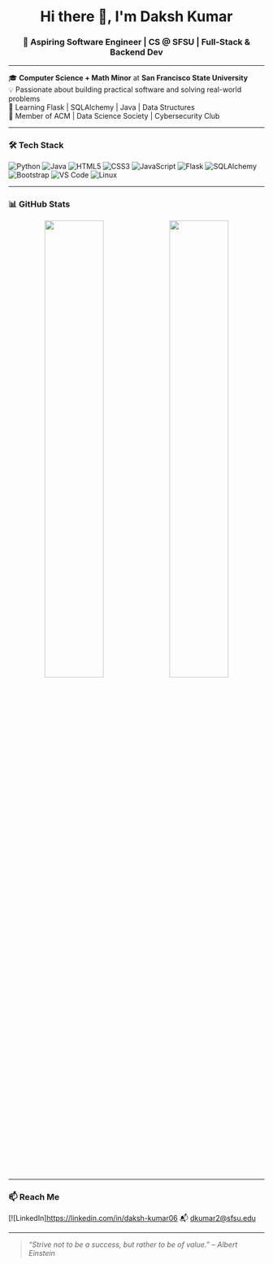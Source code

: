 <h1 align="center">Hi there 👋, I'm Daksh Kumar</h1>
<h3 align="center">🚀 Aspiring Software Engineer | CS @ SFSU | Full-Stack & Backend Dev</h3>

---

🎓 **Computer Science + Math Minor** at **San Francisco State University**  
💡 Passionate about building practical software and solving real-world problems  
🌱 Learning Flask | SQLAlchemy | Java | Data Structures  
🔐 Member of ACM | Data Science Society | Cybersecurity Club  

---

### 🛠️ Tech Stack

![Python](https://img.shields.io/badge/-Python-3776AB?style=flat&logo=python&logoColor=white)
![Java](https://img.shields.io/badge/-Java-007396?style=flat&logo=java&logoColor=white)
![HTML5](https://img.shields.io/badge/-HTML5-E34F26?style=flat&logo=html5&logoColor=white)
![CSS3](https://img.shields.io/badge/-CSS3-1572B6?style=flat&logo=css3&logoColor=white)
![JavaScript](https://img.shields.io/badge/-JavaScript-F7DF1E?style=flat&logo=javascript&logoColor=black)
![Flask](https://img.shields.io/badge/-Flask-000000?style=flat&logo=flask)
![SQLAlchemy](https://img.shields.io/badge/-SQLAlchemy-EE0000?style=flat)
![Bootstrap](https://img.shields.io/badge/-Bootstrap-7952B3?style=flat&logo=bootstrap)
![VS Code](https://img.shields.io/badge/-VS%20Code-007ACC?style=flat&logo=visual-studio-code)
![Linux](https://img.shields.io/badge/-Linux-FCC624?style=flat&logo=linux&logoColor=black)

---

### 📊 GitHub Stats

<p align="center">
  <img src="https://github-readme-stats.vercel.app/api?username=Dakshkumar24&show_icons=true&theme=radical" width="48%"/>
  <img src="https://github-readme-stats.vercel.app/api/top-langs/?username=Dakshkumar24&layout=compact&theme=radical" width="48%"/>
</p>

---

### 📫 Reach Me

[![LinkedIn]https://linkedin.com/in/daksh-kumar06
📬 dkumar2@sfsu.edu

---

> *“Strive not to be a success, but rather to be of value.” – Albert Einstein*
